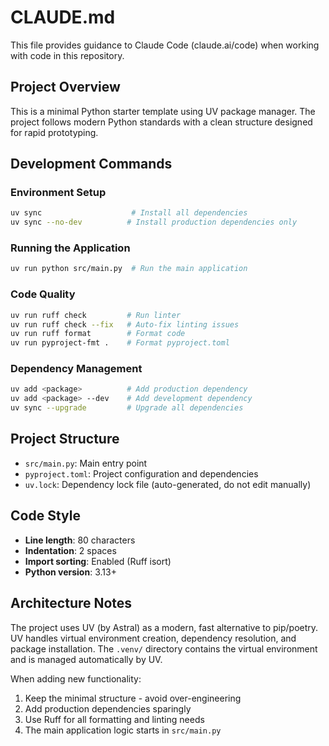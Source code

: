 # CLAUDE.md

This file provides guidance to Claude Code (claude.ai/code) when working with code in this repository.

## Project Overview

This is a minimal Python starter template using UV package manager. The project follows modern Python standards with a clean structure designed for rapid prototyping.

## Development Commands

### Environment Setup

```bash
uv sync                    # Install all dependencies
uv sync --no-dev          # Install production dependencies only
```

### Running the Application

```bash
uv run python src/main.py  # Run the main application
```

### Code Quality

```bash
uv run ruff check         # Run linter
uv run ruff check --fix   # Auto-fix linting issues
uv run ruff format        # Format code
uv run pyproject-fmt .    # Format pyproject.toml
```

### Dependency Management

```bash
uv add <package>          # Add production dependency
uv add <package> --dev    # Add development dependency
uv sync --upgrade         # Upgrade all dependencies
```

## Project Structure

- `src/main.py`: Main entry point
- `pyproject.toml`: Project configuration and dependencies
- `uv.lock`: Dependency lock file (auto-generated, do not edit manually)

## Code Style

- **Line length**: 80 characters
- **Indentation**: 2 spaces
- **Import sorting**: Enabled (Ruff isort)
- **Python version**: 3.13+

## Architecture Notes

The project uses UV (by Astral) as a modern, fast alternative to pip/poetry. UV handles virtual environment creation, dependency resolution, and package installation. The `.venv/` directory contains the virtual environment and is managed automatically by UV.

When adding new functionality:

1. Keep the minimal structure - avoid over-engineering
2. Add production dependencies sparingly
3. Use Ruff for all formatting and linting needs
4. The main application logic starts in `src/main.py`
